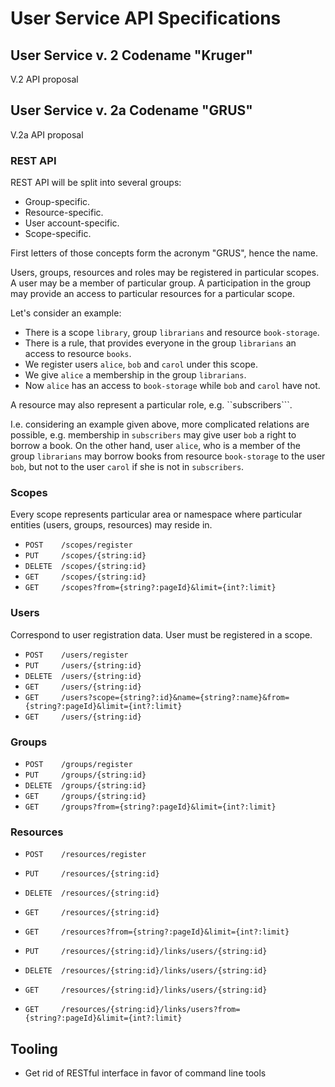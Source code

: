 # User Service API Specifications

## User Service v. 2 Codename "Kruger"

V.2 API proposal

## User Service v. 2a Codename "GRUS"

V.2a API proposal

### REST API

REST API will be split into several groups:

* Group-specific.
* Resource-specific.
* User account-specific.
* Scope-specific.

First letters of those concepts form the acronym "GRUS", hence the name.

Users, groups, resources and roles may be registered in particular scopes.
A user may be a member of particular group. A participation in the group may provide an access to particular resources
for a particular scope.

Let's consider an example:

* There is a scope ``library``, group ``librarians`` and resource ``book-storage``.
* There is a rule, that provides everyone in the group ``librarians`` an access to resource ``books``.
* We register users ``alice``, ``bob`` and ``carol`` under this scope.
* We give ``alice`` a membership in the group ``librarians``.
* Now ``alice`` has an access to ``book-storage`` while ``bob`` and ``carol`` have not.

A resource may also represent a particular role, e.g. ``subscribers```.

I.e. considering an example given above, more complicated relations are possible,
e.g. membership in ``subscribers`` may give user ``bob`` a right to borrow a book.
On the other hand, user ``alice``, who is a member of the group ``librarians``
may borrow books from resource ``book-storage`` to the user ``bob``,
but not to the user ``carol`` if she is not in ``subscribers``.

### Scopes

Every scope represents particular area or namespace where particular entities (users, groups, resources) may reside in.

* ``POST    /scopes/register``
* ``PUT     /scopes/{string:id}``
* ``DELETE  /scopes/{string:id}``
* ``GET     /scopes/{string:id}``
* ``GET     /scopes?from={string?:pageId}&limit={int?:limit}``

### Users

Correspond to user registration data. User must be registered in a scope.

* ``POST    /users/register``
* ``PUT     /users/{string:id}``
* ``DELETE  /users/{string:id}``
* ``GET     /users/{string:id}``
* ``GET     /users?scope={string?:id}&name={string?:name}&from={string?:pageId}&limit={int?:limit}``
* ``GET     /users/{string:id}``

### Groups

* ``POST    /groups/register``
* ``PUT     /groups/{string:id}``
* ``DELETE  /groups/{string:id}``
* ``GET     /groups/{string:id}``
* ``GET     /groups?from={string?:pageId}&limit={int?:limit}``

### Resources

* ``POST    /resources/register``
* ``PUT     /resources/{string:id}``
* ``DELETE  /resources/{string:id}``
* ``GET     /resources/{string:id}``
* ``GET     /resources?from={string?:pageId}&limit={int?:limit}``

* ``PUT     /resources/{string:id}/links/users/{string:id}``
* ``DELETE  /resources/{string:id}/links/users/{string:id}``
* ``GET     /resources/{string:id}/links/users/{string:id}``
* ``GET     /resources/{string:id}/links/users?from={string?:pageId}&limit={int?:limit}``

## Tooling

* Get rid of RESTful interface in favor of command line tools
